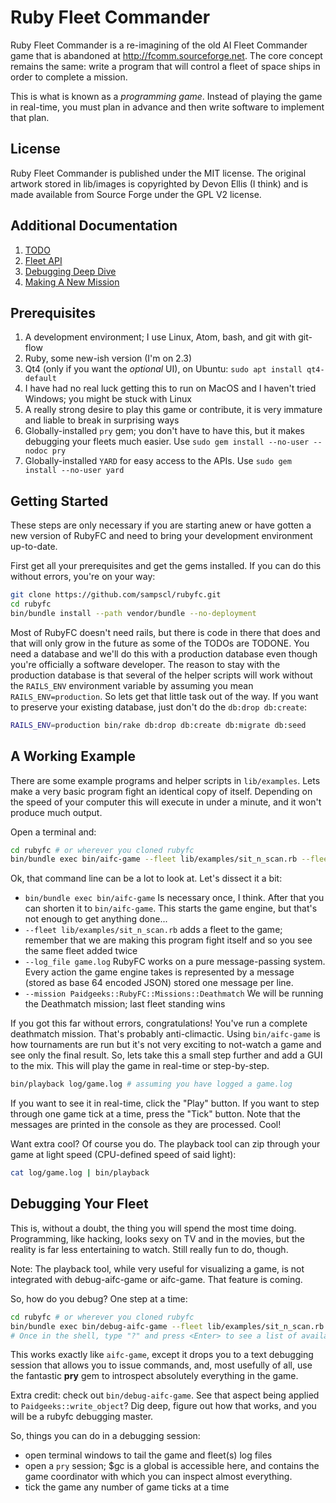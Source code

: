 # Ruby Fleet Commander
Ruby Fleet Commander is a re-imagining of the old AI Fleet Commander game that
is abandoned at http://fcomm.sourceforge.net. The core concept remains the same:
write a program that will control a fleet of space ships in order to complete a
mission.

This is what is known as a *programming game*. Instead of playing the game in
real-time, you must plan in advance and then write software to implement that
plan.

## License
Ruby Fleet Commander is published under the MIT license. The original artwork
stored in lib/images is copyrighted by Devon Ellis (I think) and is made
available from Source Forge under the GPL V2 license.

## Additional Documentation
1. [TODO](doc/todo.md)
1. [Fleet API](doc/fleet_api.md)
1. [Debugging Deep Dive](doc/debugging_deep.md)
1. [Making A New Mission](doc/making_a_mission.md)

## Prerequisites
1. A development environment; I use Linux, Atom, bash, and git with git-flow
1.  Ruby, some new-ish version (I'm on 2.3)
1. Qt4 (only if you want the *optional* UI), on Ubuntu: `sudo apt install qt4-default`
1. I have had no real luck getting this to run on MacOS and I haven't tried
Windows; you might be stuck with Linux
1. A really strong desire to play this game or contribute, it is very immature
and liable to break in surprising ways
1. Globally-installed `pry` gem; you don't have to have this, but it makes
debugging your fleets much easier. Use `sudo gem install --no-user --nodoc pry`
1. Globally-installed `YARD` for easy access to the APIs. Use
`sudo gem install --no-user yard`

## Getting Started

These steps are only necessary if you are starting anew or have gotten a new
version of RubyFC and need to bring your development environment up-to-date.

First get all your prerequisites and get the gems installed. If you can do this
without errors, you're on your way:

```bash
git clone https://github.com/sampscl/rubyfc.git
cd rubyfc
bin/bundle install --path vendor/bundle --no-deployment
```

Most of RubyFC doesn't need rails, but there is code in there that does and that
will only grow in the future as some of the TODOs are TODONE. You need a
database and we'll do this with a production database even though you're
officially a software developer. The reason to stay with the production database
is that several of the helper scripts will work without the `RAILS_ENV`
environment variable by assuming you mean `RAILS_ENV=production`. So lets get
that little task out of the way. If you want to preserve your existing database,
just don't do the `db:drop db:create`:

```bash
RAILS_ENV=production bin/rake db:drop db:create db:migrate db:seed
```

## A Working Example
There are some example programs and helper scripts in `lib/examples`. Lets make
a very basic program fight an identical copy of itself. Depending on the speed
of your computer this will execute in under a minute, and it won't produce
much output.

Open a terminal and:

```bash
cd rubyfc # or wherever you cloned rubyfc
bin/bundle exec bin/aifc-game --fleet lib/examples/sit_n_scan.rb --fleet lib/examples/sit_n_scan.rb --log_file game.log --mission Paidgeeks::RubyFC::Missions::Deathmatch
```

Ok, that command line can be a lot to look at. Let's dissect it a bit:
* `bin/bundle exec bin/aifc-game` Is necessary once, I think. After that you can
shorten it to `bin/aifc-game`. This starts the game engine, but that's not enough
to get anything done...
* `--fleet lib/examples/sit_n_scan.rb` adds a fleet to the game; remember that
we are making this program fight itself and so you see the same fleet added twice
* `--log_file game.log` RubyFC works on a pure message-passing system. Every action
the game engine takes is represented by a message (stored as base 64 encoded
JSON) stored one message per line.
* `--mission Paidgeeks::RubyFC::Missions::Deathmatch` We will be running the
Deathmatch mission; last fleet standing wins

If you got this far without errors, congratulations! You've run a complete
deathmatch mission. That's probably anti-climactic. Using `bin/aifc-game` is how
tournaments are run but it's not very exciting to not-watch a game and see only
the final result. So, lets take this a small step further and add a GUI to the
mix. This will play the game in real-time or step-by-step.

```bash
bin/playback log/game.log # assuming you have logged a game.log
```

If you want to see it in real-time, click the "Play" button. If you want to step
through one game tick at a time, press the "Tick" button. Note that the messages
are printed in the console as they are processed. Cool!

Want extra cool? Of course you do. The playback tool can zip through your game
at light speed (CPU-defined speed of said light):

```bash
cat log/game.log | bin/playback
```

## Debugging Your Fleet
This is, without a doubt, the thing you will spend the most time doing.
Programming, like hacking, looks sexy on TV and in the movies, but the reality
is far less entertaining to watch. Still really fun to do, though.

Note: The playback tool, while very useful for visualizing a game, is not integrated
with debug-aifc-game or aifc-game. That feature is coming.

So, how do you debug? One step at a time:

```bash
cd rubyfc # or wherever you cloned rubyfc
bin/bundle exec bin/debug-aifc-game --fleet lib/examples/sit_n_scan.rb --fleet lib/examples/sit_n_scan.rb --log_file game.log --mission Paidgeeks::RubyFC::Missions::Deathmatch
# Once in the shell, type "?" and press <Enter> to see a list of available commands
```

This works exactly like `aifc-game`, except it drops you to a text debugging
session that allows you to issue commands, and, most usefully of all, use the
fantastic **pry** gem to introspect absolutely everything in the game.

Extra credit: check out `bin/debug-aifc-game`. See that aspect being applied to
`Paidgeeks::write_object`? Dig deep, figure out how that works, and you will be
a rubyfc debugging master.

So, things you can do in a debugging session:
* open terminal windows to tail the game and fleet(s) log files
* open a `pry` session; $gc is a global is accessible here, and contains the
game coordinator with which you can inspect almost everything.
* tick the game any number of game ticks at a time
